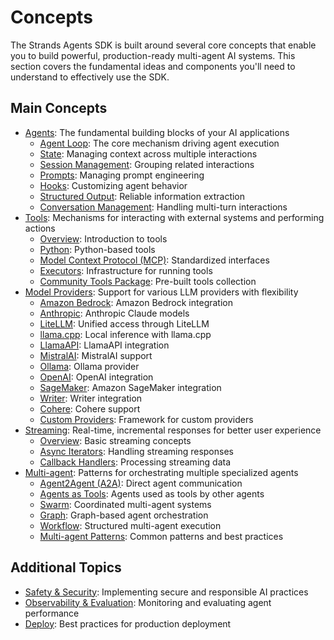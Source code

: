 # Concepts

The Strands Agents SDK is built around several core concepts that enable you to build powerful, production-ready multi-agent AI systems. This section covers the fundamental ideas and components you'll need to understand to effectively use the SDK.

## Main Concepts

- [Agents](./agents/): The fundamental building blocks of your AI applications
  - [Agent Loop](./agents/#agent-loop): The core mechanism driving agent execution
  - [State](./agents/#state): Managing context across multiple interactions
  - [Session Management](./agents/#session-management): Grouping related interactions
  - [Prompts](./agents/#prompts): Managing prompt engineering
  - [Hooks](./agents/#hooks): Customizing agent behavior
  - [Structured Output](./agents/#structured-output): Reliable information extraction
  - [Conversation Management](./agents/#conversation-management): Handling multi-turn interactions
- [Tools](./tools/): Mechanisms for interacting with external systems and performing actions
  - [Overview](./tools/#overview): Introduction to tools
  - [Python](./tools/#python): Python-based tools
  - [Model Context Protocol (MCP)](./tools/#model-context-protocol-mcp): Standardized interfaces
  - [Executors](./tools/#executors): Infrastructure for running tools
  - [Community Tools Package](./tools/#community-tools-package): Pre-built tools collection
- [Model Providers](./model-providers/): Support for various LLM providers with flexibility
  - [Amazon Bedrock](./model-providers/#amazon-bedrock): Amazon Bedrock integration
  - [Anthropic](./model-providers/#anthropic): Anthropic Claude models
  - [LiteLLM](./model-providers/#litellm): Unified access through LiteLLM
  - [llama.cpp](./model-providers/#llama-cpp): Local inference with llama.cpp
  - [LlamaAPI](./model-providers/#llamaapi): LlamaAPI integration
  - [MistralAI](./model-providers/#mistralai): MistralAI support
  - [Ollama](./model-providers/#ollama): Ollama provider
  - [OpenAI](./model-providers/#openai): OpenAI integration
  - [SageMaker](./model-providers/#sagemaker): Amazon SageMaker integration
  - [Writer](./model-providers/#writer): Writer integration
  - [Cohere](./model-providers/#cohere): Cohere support
  - [Custom Providers](./model-providers/#custom-providers): Framework for custom providers
- [Streaming](./streaming/): Real-time, incremental responses for better user experience
  - [Overview](./streaming/#overview): Basic streaming concepts
  - [Async Iterators](./streaming/#async-iterators): Handling streaming responses
  - [Callback Handlers](./streaming/#callback-handlers): Processing streaming data
- [Multi-agent](./multi-agent/): Patterns for orchestrating multiple specialized agents
  - [Agent2Agent (A2A)](./multi-agent/#agent2agent-a2a): Direct agent communication
  - [Agents as Tools](./multi-agent/#agents-as-tools): Agents used as tools by other agents
  - [Swarm](./multi-agent/#swarm): Coordinated multi-agent systems
  - [Graph](./multi-agent/#graph): Graph-based agent orchestration
  - [Workflow](./multi-agent/#workflow): Structured multi-agent execution
  - [Multi-agent Patterns](./multi-agent/#multi-agent-patterns): Common patterns and best practices

## Additional Topics

- [Safety & Security](../safety-security/): Implementing secure and responsible AI practices
- [Observability & Evaluation](../observability-evaluation/): Monitoring and evaluating agent performance
- [Deploy](../deploy/): Best practices for production deployment